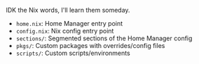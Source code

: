 IDK the Nix words, I'll learn them someday.

- `home.nix`: Home Manager entry point
- `config.nix`: Nix config entry point
- `sections/`: Segmented sections of the Home Manager config
- `pkgs/`: Custom packages with overrides/config files
- `scripts/`: Custom scripts/environments
